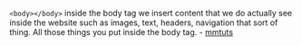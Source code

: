`<body></body>` inside the body tag we insert content that we do actually see inside the website such as images, text, headers, navigation that sort of thing. All those things you put inside the body tag.  - [mmtuts](https://www.youtube.com/watch?v=bupWPZdXqIA&index=1&list=PL0eyrZgxdwhwNC5ppZo_dYGVjerQY3xYU)
